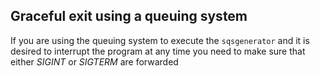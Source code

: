 
## Graceful exit using a queuing system

If you are using the queuing system to execute the `sqsgenerator` and it is desired to interrupt the program at any time
you need to make sure that either *SIGINT* or *SIGTERM* are forwarded 